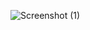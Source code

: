 ![Screenshot (1)](https://github.com/Dharshini-K123/react-727722EUCD014-cc1-q7/assets/134361115/66dceacc-34b9-42a7-804a-ad0d2d980c02)
